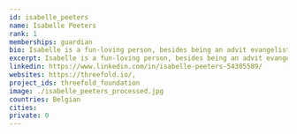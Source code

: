 ```yaml
---
id: isabelle_peeters
name: Isabelle Peeters
rank: 1
memberships: guardian
bio: Isabelle is a fun-loving person, besides being an advit evangelist of the ThreeFold Movement she is the owner of the Veda boats and hosts retreats on the beautiful river Nile. Everything Isabella does comes from the heart with an enormous amount of passion. Her dreams is to help people grow in awareness, and make the world a more colorful and peaceful place by doing so.
excerpt: Isabelle is a fun-loving person, besides being an advit evangelist of the ThreeFold Movement.
linkedin: https://www.linkedin.com/in/isabelle-peeters-54305589/
websites: https://threefold.io/, 
project_ids: threefold_foundation
image: ./isabelle_peeters_processed.jpg
countries: Belgian
cities:
private: 0
---
```

